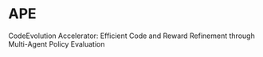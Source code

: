 # APE
CodeEvolution Accelerator: Efficient Code and Reward Refinement through Multi-Agent Policy Evaluation
